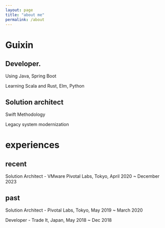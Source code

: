 ```yaml
---
layout: page
title: "about me"
permalink: /about
---
```

# Guixin

## Developer. 

Using Java, Spring Boot

Learning Scala and Rust, Elm, Python

## Solution architect

Swift Methodology

Legacy system modernization

# experiences 
## recent
Solution Architect - VMware Pivotal Labs, Tokyo, April 2020 ~ December 2023

## past
Solution Architect - Pivotal Labs, Tokyo, May 2019 ~ March 2020

Developer - Trade It, Japan, May 2018 ~ Dec 2018